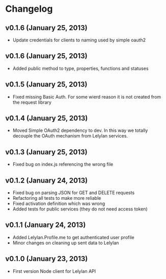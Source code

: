 # Changelog

## v0.1.6 (January 25, 2013)

* Update credentials for clients to naming used by simple oauth2

## v0.1.6 (January 25, 2013)

* Added public method to type, properties, functions and statuses

## v0.1.5 (January 25, 2013)

* Fixed missing Basic Auth. For some wierd reason it is not created
from the request library

## v0.1.4 (January 25, 2013)

* Moved Simple OAuth2 dependency to dev. In this way we totally decouple
the OAuth mechanism from Lelylan services.

## v0.1.3 (January 25, 2013)

* Fixed bug on index.js referencing the wrong file

## v0.1.2 (January 24, 2013)

* Fixed bug on parsing JSON for GET and DELETE requests
* Refactoring all tests to make more reliable
* Fixed activation definition which was wrong
* Added tests for public services (they do not need access token)

## v0.1.1 (January 24, 2013)

* Added Lelylan.Profile.me to get authenticated user profile
* Minor changes on cleaning up sent data to Lelylan

## v0.1.0 (January 23, 2013)

* First version Node client for Lelylan API
